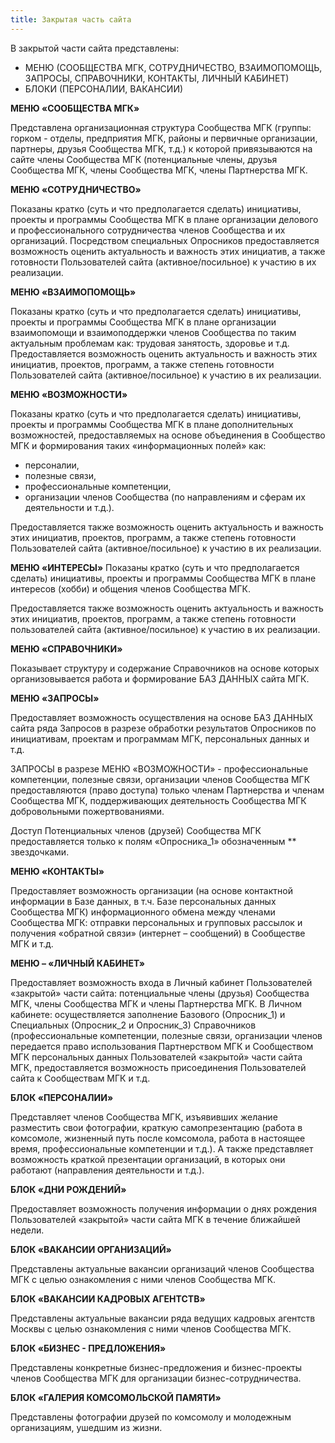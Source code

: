 ```yaml
---
title: Закрытая часть сайта
---
```


В закрытой части сайта представлены:

- МЕНЮ (СООБЩЕСТВА МГК, СОТРУДНИЧЕСТВО, ВЗАИМОПОМОЩЬ, ЗАПРОСЫ, СПРАВОЧНИКИ, КОНТАКТЫ, ЛИЧНЫЙ КАБИНЕТ)
- БЛОКИ (ПЕРСОНАЛИИ, ВАКАНСИИ)

**МЕНЮ «СООБЩЕСТВА МГК»**

Представлена организационная структура Сообщества МГК (группы: горком - отделы, предприятия МГК, районы и первичные организации, партнеры, друзья Сообщества МГК, т.д.) к которой привязываются на сайте члены Сообщества МГК (потенциальные члены, друзья Сообщества МГК, члены Сообщества МГК, члены Партнерства МГК.

**МЕНЮ «СОТРУДНИЧЕСТВО»**

Показаны кратко (суть и что предполагается сделать) инициативы, проекты и программы Сообщества МГК в плане организации делового и профессионального сотрудничества членов Сообщества и их организаций. Посредством специальных Опросников предоставляется возможность оценить актуальность и важность этих инициатив, а также готовности Пользователей сайта (активное/посильное) к участию в их реализации.

**МЕНЮ «ВЗАИМОПОМОЩЬ»**

Показаны кратко (суть и что предполагается сделать) инициативы, проекты и программы Сообщества МГК в плане организации взаимопомощи и взаимоподдержки членов Сообщества по таким актуальным проблемам как: трудовая занятость, здоровье и т.д. Предоставляется возможность оценить актуальность и важность этих инициатив, проектов, программ, а также степень готовности Пользователей сайта (активное/посильное) к участию в их реализации.

**МЕНЮ «ВОЗМОЖНОСТИ»**

Показаны кратко (суть и что предполагается сделать) инициативы, проекты и программы Сообщества МГК в плане дополнительных возможностей, предоставляемых на основе объединения в Сообщество МГК и формирования таких «информационных полей» как:
- персоналии,
- полезные связи, 
- профессиональные компетенции, 
- организации членов Сообщества (по направлениям и сферам их деятельности и т.д.).

Предоставляется также возможность оценить актуальность и важность этих инициатив, проектов, программ, а также степень готовности Пользователей сайта (активное/посильное) к участию в их реализации.

**МЕНЮ «ИНТЕРЕСЫ»**
Показаны кратко (суть и что предполагается сделать) инициативы, проекты и программы Сообщества МГК в плане интересов (хобби) и общения членов Сообщества МГК.

Предоставляется также возможность оценить актуальность и важность этих инициатив, проектов, программ, а также степень готовности пользователей сайта (активное/посильное) к участию в их реализации.

**МЕНЮ «СПРАВОЧНИКИ»**

Показывает структуру и содержание Справочников на основе которых организовывается работа и формирование БАЗ ДАННЫХ сайта МГК. 

**МЕНЮ «ЗАПРОСЫ»**

Предоставляет возможность осуществления на основе БАЗ ДАННЫХ сайта ряда Запросов в разрезе обработки результатов Опросников по инициативам, проектам и программам МГК, персональных данных и т.д.

ЗАПРОСЫ в разрезе МЕНЮ «ВОЗМОЖНОСТИ» - профессиональные компетенции, полезные связи, организации членов Сообщества МГК предоставляются (право доступа) только членам Партнерства и членам Сообщества МГК, поддерживающих деятельность Сообщества МГК добровольными пожертвованиями.

Доступ Потенциальных членов (друзей) Сообщества МГК предоставляется только к полям «Опросника_1» обозначенным ** звездочками.

**МЕНЮ «КОНТАКТЫ»**

Предоставляет возможность организации (на основе контактной информации в Базе данных, в т.ч. Базе персональных данных Сообщества МГК) информационного обмена между членами Сообщества МГК: отправки персональных и групповых рассылок и получения «обратной связи» (интернет – сообщений) в Сообществе МГК и т.д.

**МЕНЮ – «ЛИЧНЫЙ КАБИНЕТ»**

Предоставляет возможность входа в Личный кабинет Пользователей «закрытой» части сайта: потенциальные члены (друзья) Сообщества МГК, члены Сообщества МГК и члены Партнерства МГК. В Личном кабинете: осуществляется заполнение Базового (Опросник_1) и Специальных (Опросник_2 и Опросник_3) Справочников (профессиональные компетенции, полезные связи, организации членов передается право использования Партнерством МГК и Сообществом МГК персональных данных Пользователей «закрытой» части сайта МГК, предоставляется возможность присоединения Пользователей сайта к Сообществам МГК и т.д.

**БЛОК «ПЕРСОНАЛИИ»**

Представляет членов Сообщества МГК, изъявивших желание разместить свои фотографии, краткую самопрезентацию (работа в комсомоле, жизненный путь после комсомола, работа в настоящее время, профессиональные компетенции и т.д.). А также представляет возможность краткой презентации организаций, в которых они работают (направления деятельности и т.д.).

**БЛОК «ДНИ РОЖДЕНИЙ»**

Предоставляет возможность получения информации о днях рождения Пользователей «закрытой» части сайта МГК в течение ближайшей недели. 

**БЛОК «ВАКАНСИИ ОРГАНИЗАЦИЙ»**

Представлены актуальные вакансии организаций членов Сообщества МГК с целью ознакомления с ними членов Сообщества МГК.

**БЛОК «ВАКАНСИИ КАДРОВЫХ АГЕНТСТВ»**

Представлены актуальные вакансии ряда ведущих кадровых агентств Москвы с целью ознакомления с ними членов Сообщества МГК.

**БЛОК «БИЗНЕС - ПРЕДЛОЖЕНИЯ»**

Представлены конкретные бизнес-предложения и бизнес-проекты членов Сообщества МГК для организации бизнес-сотрудничества.

**БЛОК «ГАЛЕРИЯ КОМСОМОЛЬСКОЙ ПАМЯТИ»**

Представлены фотографии друзей по комсомолу и молодежным организациям, ушедшим из жизни.
